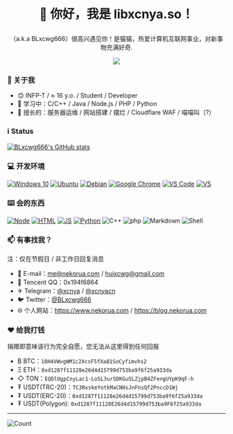 # <p align="center">👋 你好，我是 libxcnya.so！</p>
<p align="center">（a.k.a BLxcwg666）很高兴遇见你！是猫猫，热爱计算机互联网事业，对新事物充满好奇.<br/></p>
<p align="center"><a href="https://wakatime.com/@018c29a9-6bba-4290-b83c-e1d1582f0233"><img src="https://wakatime.com/badge/user/018c29a9-6bba-4290-b83c-e1d1582f0233.svg"/></a></p>

### 🚀 关于我
- 😊 INFP-T / ≈ 16 y.o. / Student / Developer
- 🌱 学习中：C/C++ / Java / Node.js / PHP / Python
- 🔭 擅长的：服务器运维 / 网站搭建 / 摆烂 / Cloudflare WAF / 喵喵叫（?）

### ℹ️ Status

<a href="https://github.com/anuraghazra/github-readme-stats"><img align="center" src="https://github-readme-stats.vercel.app/api?username=BLxcwg666&show_icons=true" alt="BLxcwg666's GitHub stats" /></a>

### 💻 开发环境
[![Windows 10](https://img.shields.io/badge/Windows_10-165ccc?style=for-the-badge&logo=windows-10&logoColor=white)](https://zh.wikipedia.org/wiki/Windows_10)
[![Ubuntu](https://img.shields.io/badge/Ubuntu_20.04-cc4116?style=for-the-badge&logo=ubuntu&logoColor=white)](https://ubuntu.com)
[![Debian](https://img.shields.io/badge/Debian_12-c70137?style=for-the-badge&logo=debian&logoColor=white)](https://debian.org)
[![Google Chrome](https://img.shields.io/badge/Google_Chrome-e74033?style=for-the-badge&logo=Google-Chrome&logoColor=white)](https://chrome.google.com)
[![VS Code](https://img.shields.io/badge/Visual_Studio_Code-0078D4?style=for-the-badge&logo=visual%20studio%20code&logoColor=white)](https://code.visualstudio.com)
[![VS](https://img.shields.io/badge/Vistual_Studio-9745de.svg?&style=for-the-badge&logo=visual-studio&logoColor=white)](https://visualstudio.microsoft.com/zh-hans/)


### ⌨️ 会的东西
[![Node](https://img.shields.io/badge/Node.JS-3c823b?&style=for-the-badge&logo=node.js&logoColor=white)](https://nodejs.org)
[![HTML](https://img.shields.io/badge/HTML-dd4b25?&style=for-the-badge&logo=html5&logoColor=white)](https://developer.mozilla.org/en-US/docs/Web/HTML)
[![JS](https://img.shields.io/badge/JavaScript-efd81d?&style=for-the-badge&logo=javascript&logoColor=white)](https://developer.mozilla.org/en-US/docs/Web/JavaScript)
[![Python](https://img.shields.io/badge/Python-3776AB?style=for-the-badge&logo=python&logoColor=white)](https://python.org)
![C++](https://img.shields.io/badge/C%2B%2B-00599C?style=for-the-badge&logo=c%2B%2B&logoColor=white)
![php](https://img.shields.io/badge/php-4d588e?style=for-the-badge&logo=php&logoColor=white)
![Markdown](https://img.shields.io/badge/Markdown-000000?style=for-the-badge&logo=markdown&logoColor=white)
![Shell](https://img.shields.io/badge/Shell_Script-121011?style=for-the-badge&logo=gnu-bash&logoColor=white)

### 📫 有事找我？

注：仅在节假日 / 非工作日回复消息
- 📧 E-mail：me@nekorua.com / huixcwg@gmail.com
- 🐧 Tencent QQ：0x194f6864
- ✈ Telegram：<a href="https://t.me/xcnya">@xcnya</a> / <a href="https://t.me/xcnyacn">@xcnyacn</a>
- 🐦 Twitter：<a href="https://twitter.com/BLxcwg666">@BLxcwg666</a>
- 🌐 个人网站：https://www.nekorua.com / https://blog.nekorua.com

### ❤️ 给我打钱
捐赠即意味该行为完全自愿，您无法从这里得到任何回报  

- ₿ BTC：`18H4VWvgWM1c2XcsF5fXa81SoCyfimvhs2`
- Ξ ETH：`0xd1287f11128e26d4d15799d753ba9f6f25a933da`
- ◇ TON：`EQDlUgpCnyLac1-Lo5L3urSDKGu5LZjpB4ZFengUYpK9qF-h`
- ₮ USDT(TRC-20)：`TC3RxskeYotkMaCNHsJnFnsQf2PnccD1Wj`
- ₮ USDT(ERC-20)：`0xd1287f11128e26d4d15799d753ba9f6f25a933da`
- ₮ USDT(Polygon): `0xd1287f11128E26d4d15799d753ba9F6f25a933da`


-----
![Count](https://count.getloli.com/get/@BLxcwg666?theme=moebooru)

